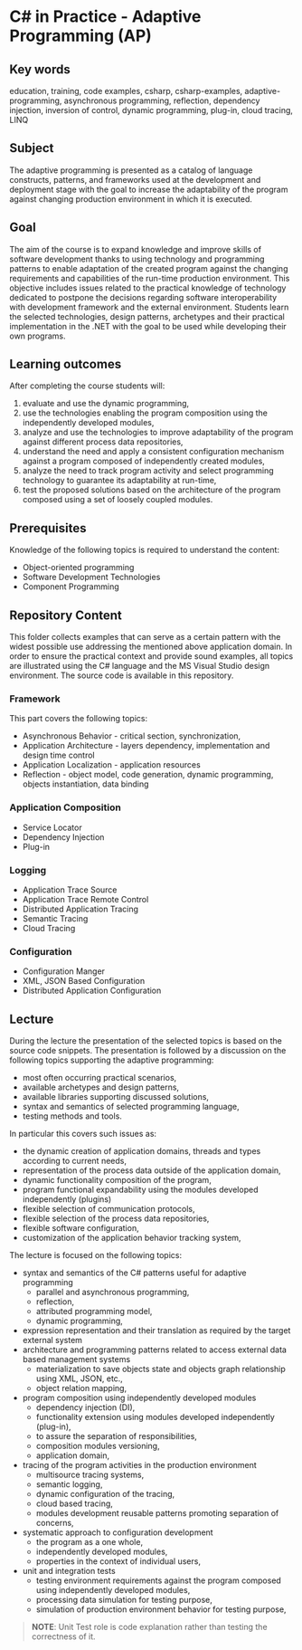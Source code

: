 # C# in Practice - Adaptive Programming (AP)

## Key words

education, training, code examples, csharp, csharp-examples, adaptive-programming, asynchronous programming, reflection, dependency injection, inversion of control, dynamic programming, plug-in, cloud tracing, LINQ

## Subject

The adaptive programming is presented as a catalog of language constructs, patterns, and frameworks used at the development and deployment stage with the goal to increase the adaptability of the program against changing production environment in which it is executed.

## Goal

The aim of the course is to expand knowledge and improve skills of software development thanks to using technology and programming patterns to enable adaptation of the created program against the changing requirements and capabilities of the run-time production environment. This objective includes issues related to the practical knowledge of technology dedicated to postpone the decisions regarding software interoperability with development framework and the external environment. Students learn the selected technologies, design patterns, archetypes and their practical implementation in the .NET with the goal to be used while developing their own programs.

## Learning outcomes

After completing the course students will:

1. evaluate and use the dynamic programming,
2. use the technologies enabling the program composition using the independently developed modules,
3. analyze and use the technologies to improve adaptability of the program against different process data repositories,
4. understand the need and apply a consistent configuration mechanism against a program composed of independently created modules,
5. analyze the need to track program activity and select programming technology to guarantee its adaptability at run-time,
6. test the proposed solutions based on the architecture of the program composed using a set of loosely coupled modules.

## Prerequisites

Knowledge of the following topics is required to understand the content:

* Object-oriented programming
* Software Development Technologies
* Component Programming

## Repository Content

<!--
What we must do to prove the goal have been achieved. Extent or range of development, view, outlook, application, operation, effectiveness, etc. 
-->

This folder collects examples that can serve as a certain pattern with the widest possible use addressing the mentioned above application domain. In order to ensure the practical context and provide sound examples, all topics are illustrated using the C# language and the MS Visual Studio design environment. The source code is available in this repository.

### Framework

This part covers the following topics:

* Asynchronous Behavior - critical section, synchronization,
* Application Architecture - layers dependency, implementation and design time control
* Application Localization - application resources
* Reflection - object model, code generation, dynamic programming, objects instantiation, data binding

### Application Composition

* Service Locator
* Dependency Injection
* Plug-in

### Logging

* Application Trace Source
* Application Trace Remote Control
* Distributed Application Tracing
* Semantic Tracing
* Cloud Tracing

### Configuration

* Configuration Manger
* XML, JSON Based Configuration
* Distributed Application Configuration

## Lecture

During the lecture the presentation of the selected topics is based on the source code snippets. The presentation is followed by a discussion on the following topics supporting the adaptive programming:

* most often occurring practical scenarios,
* available archetypes and design patterns,
* available libraries supporting discussed solutions,
* syntax and semantics of selected programming language,
* testing methods and tools.

In particular this covers such issues as:

* the dynamic creation of application domains, threads and types according to current needs,
* representation of the process data outside of the application domain,
* dynamic functionality composition of the program,
* program functional expandability using the modules developed independently (plugins)
* flexible selection of communication protocols,
* flexible selection of the process data repositories,
* flexible software configuration,
* customization of the application behavior tracking system,

The lecture is focused on the following topics:

* syntax and semantics of the C# patterns useful for adaptive programming
  * parallel and asynchronous programming,
  * reflection,
  * attributed programming model,
  * dynamic programming,
* expression representation and their translation as required by the target external system
* architecture and programming patterns related to access external data based management systems
  * materialization to save objects state and objects graph relationship using XML, JSON, etc.,
  * object relation mapping,
* program composition using independently developed modules
  * dependency injection (DI),
  * functionality extension using modules developed independently (plug-in),
  * to assure the separation of responsibilities,
  * composition modules versioning,
  * application domain,
* tracing of the program activities in the production environment
  * multisource tracing systems,
  * semantic logging,
  * dynamic configuration of the tracing,
  * cloud based tracing,
  * modules development reusable patterns promoting separation of concerns,
* systematic approach to configuration development
  * the program as a one whole,
  * independently developed modules,
  * properties in the context of individual users,
* unit and integration tests
  * testing environment requirements against the program composed using independently developed modules,
  * processing data simulation for testing purpose,
  * simulation of production environment behavior for testing purpose,

> **NOTE**: Unit Test role is code explanation rather than testing the correctness of it.

<!--
//____________________________________________________________________________
//
//  Copyright (C) 2018, Mariusz Postol LODZ POLAND.
//
//  To be in touch join the community at GITTER: https://gitter.im/mpostol/TP
//____________________________________________________________________________
-->
